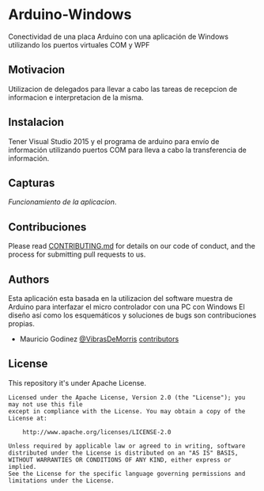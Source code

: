 # Arduino-Windows
Conectividad de una placa Arduino con una aplicación de Windows utilizando los puertos virtuales COM y WPF
## Motivacion
Utilizacion de delegados para llevar a cabo las tareas de recepcion de informacion e interpretacion de la misma.
## Instalacion
Tener Visual Studio 2015 y el programa de arduino para envío de información utilizando puertos COM 
para lleva a cabo la transferencia de información.
## Capturas
*Funcionamiento de la aplicacion*.
## Contribuciones
Please read [CONTRIBUTING.md](https://gist.github.com/MauMorris/de3d23cd7c14804fbcae4db0f9afe650) for details on our code of conduct, and the process for submitting pull requests to us.
## Authors
Esta aplicación esta basada en la utilizacion del software muestra de Arduino para interfazar el micro controlador con una PC con Windows El diseño así como los esquemáticos y soluciones de bugs son contribuciones propias.
* Mauricio Godinez [@VibrasDeMorris](https://twitter.com/vibrasdemorris) [contributors](https://github.com/MauMorris)

## License
This repository it's under Apache License. 
```
Licensed under the Apache License, Version 2.0 (the "License"); you may not use this file 
except in compliance with the License. You may obtain a copy of the License at:

    http://www.apache.org/licenses/LICENSE-2.0

Unless required by applicable law or agreed to in writing, software
distributed under the License is distributed on an "AS IS" BASIS,  
WITHOUT WARRANTIES OR CONDITIONS OF ANY KIND, either express or implied.
See the License for the specific language governing permissions and
limitations under the License.
```
